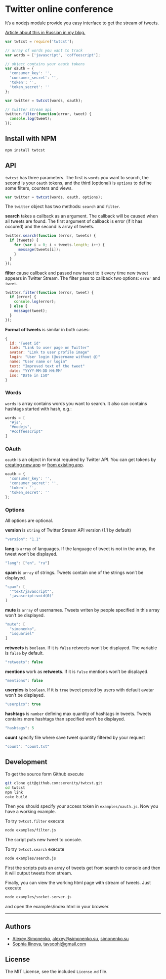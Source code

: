 # Twitter online conference

It’s a nodejs module provide you easy interface to get the stream of tweets.

[Article about this in Russian in my blog.](http://simonenko.su/53381781858/pulse-of-web-developments)

```js
var twtcst = require('twtcst');

// array of words you want to track
var words = ['javascript', 'coffeescript'];

// object contains your oauth tokens
var oauth = {
  'consumer_key': '',
  'consumer_secret': '',
  'token': '',
  'token_secret': ''
};

var twitter = twtcst(words, oauth);

// twitter stream api
twitter.filter(function(error, tweet) {
  console.log(tweet);
});
```

## Install with NPM

```bash
npm install twtcst
```



## API

`twtcst` has three parameters. The first is `words` you want to search, the
second is your `oauth` tokens, and the third (optional) is `options` to define
some filters, counters and views.

```js
var twitter = twtcst(words, oauth, options);
```

The `twitter` object has two methods: `search` and `filter`.

**search** takes a callback as an argument. The callback will be caused
when all tweets are found. The first argument of callback is error (if it has
occured) and the second is array of tweets.

```js
twitter.search(function (error, tweets) {
  if (tweets) {
    for (var i = 0; i < tweets.length; i++) {
      message(tweets[i]);
    }
  }
});
```

**filter** cause callback and passed new tweet to it every time
new tweet appears in Twitter Stream. The filter pass to callback two options:
`error` and `tweet`.

```js
twitter.filter(function (error, tweet) {
  if (error) {
    console.log(error);
  } else {
    message(tweet);
  }
});
```

**Format of tweets** is similar in both cases:

```js
{
  id: "Tweet id"
  link: "Link to user page on Twitter"
  avatar: "Link to user profile image"
  login: "User login (@username without @)"
  name: "User name or login"
  text: "Improved text of the tweet"
  date: "YYYY-MM-DD HH:MM"
  iso: "Date in ISO"
}
```


### Words

`words` is array contains words you want to search. It also can contains
hashtags started with hash, e.g.:

```js
words = [
  "#js",
  "#nodejs",
  "#coffeescript"
]
```


### OAuth

`oauth` is an object in format required by Twitter API. You can get tokens by
[creating new app](https://dev.twitter.com/apps/new) or [from existing
app](https://dev.twitter.com/apps).
```js
oauth = {
  'consumer_key': '',
  'consumer_secret': '',
  'token': '',
  'token_secret': ''
};
```


### Options

All options are optional.

**version** is `string` of Twitter Stream API version (1.1 by default)

```js
"version": "1.1"
```

**lang** is `array` of languages. If the language of tweet is not in the array, the tweet won’t be displayed.

```js
"lang": ["en", "ru"]
```

**spam** is `array` of strings. Tweets contain one of the strings won’t be displayed.

```js
"spam": [
  '"text/javascript"',
  'javascript:void(0)'
]
```

**mute** is `array` of usernames. Tweets writen by people specified in this array won’t be displayed.

```js
"mute": [
  "simonenko",
  "isquariel"
]
```

**retweets** is `boolean`. If it is `false` retweets won’t be displayed. The variable is `false` by default.

```js
"retweets": false
```

**mentions** work as **retweets**. If it is `false` mentions won’t be displayed.

```js
"mentions": false
```

**userpics** is `boolean`. If it is `true` tweet posted by users with default avatar won’t be displayed.

```js
"userpics": true
```

**hashtags** is `number` defining max quantity of hashtags in tweets. Tweets contains more hashtags than specified won’t be displayed.

```js
"hashtags": 5
```

**count** specify file where save tweet quantity filtered by your request

```js
"count": "count.txt"
```



## Development

To get the source form Github execute
```bash
git clone git@github.com:serenity/twtcst.git
cd twtcst
npm link
cake build
```

Then you should specify your access token in `examples/oauth.js`. Now you have a
working example.

To try `twtcst.filter` execute
```bash
node examples/filter.js
```
The script puts new tweet to console.

To try `twtcst.search` execute
```bash
node examples/search.js
```
First the scripts puts an array of tweets get from search to console and then it
will output tweets from stream.

Finally, you can view the working html page with stream of tweets. Just execute
```bash
node examples/socket-server.js
```
and open the examples/index.html in your browser.


---


## Authors

* [Alexey Simonenko](//github.com/meritt),
[alexey@simonenko.su](mailto:alexey@simonenko.su),
[simonenko.su](http://simonenko.su)
* [Sophia Ilinova](//github.com/isquariel),
[tavsophi@gmail.com](mailto:tavsophi@gmail.com)


## License

The MIT License, see the included `License.md` file.
